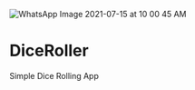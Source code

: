 ![WhatsApp Image 2021-07-15 at 10 00 45 AM](https://user-images.githubusercontent.com/34739879/128131062-3ddfc2e5-e186-4bfd-bf9f-8c1960620bd0.jpeg)
# DiceRoller
Simple Dice Rolling App

